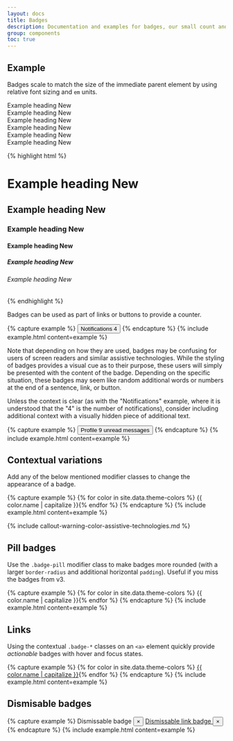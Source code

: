 ```yaml
---
layout: docs
title: Badges
description: Documentation and examples for badges, our small count and labeling component.
group: components
toc: true
---
```


## Example

Badges scale to match the size of the immediate parent element by using relative font sizing and `em` units.

<div class="bd-example">
<div class="h1">Example heading <span class="badge badge-secondary">New</span></div>
<div class="h2">Example heading <span class="badge badge-secondary">New</span></div>
<div class="h3">Example heading <span class="badge badge-secondary">New</span></div>
<div class="h4">Example heading <span class="badge badge-secondary">New</span></div>
<div class="h5">Example heading <span class="badge badge-secondary">New</span></div>
<div class="h6">Example heading <span class="badge badge-secondary">New</span></div>
</div>

{% highlight html %}
<h1>Example heading <span class="badge badge-secondary">New</span></h1>
<h2>Example heading <span class="badge badge-secondary">New</span></h2>
<h3>Example heading <span class="badge badge-secondary">New</span></h3>
<h4>Example heading <span class="badge badge-secondary">New</span></h4>
<h5>Example heading <span class="badge badge-secondary">New</span></h5>
<h6>Example heading <span class="badge badge-secondary">New</span></h6>
{% endhighlight %}

Badges can be used as part of links or buttons to provide a counter.

{% capture example %}
<button type="button" class="btn btn-primary">
  Notifications <span class="badge badge-light">4</span>
</button>
{% endcapture %}
{% include example.html content=example %}

Note that depending on how they are used, badges may be confusing for users of screen readers and similar assistive technologies. While the styling of badges provides a visual cue as to their purpose, these users will simply be presented with the content of the badge. Depending on the specific situation, these badges may seem like random additional words or numbers at the end of a sentence, link, or button.

Unless the context is clear (as with the "Notifications" example, where it is understood that the "4" is the number of notifications), consider including additional context with a visually hidden piece of additional text.

{% capture example %}
<button type="button" class="btn btn-primary">
  Profile <span class="badge badge-light">9</span>
  <span class="sr-only">unread messages</span>
</button>
{% endcapture %}
{% include example.html content=example %}

## Contextual variations

Add any of the below mentioned modifier classes to change the appearance of a badge.

{% capture example %}
{% for color in site.data.theme-colors %}
<span class="badge badge-{{ color.name }}">{{ color.name | capitalize }}</span>{% endfor %}
{% endcapture %}
{% include example.html content=example %}

{% include callout-warning-color-assistive-technologies.md %}

## Pill badges

Use the `.badge-pill` modifier class to make badges more rounded (with a larger `border-radius` and additional horizontal `padding`). Useful if you miss the badges from v3.

{% capture example %}
{% for color in site.data.theme-colors %}
<span class="badge badge-pill badge-{{ color.name }}">{{ color.name | capitalize }}</span>{% endfor %}
{% endcapture %}
{% include example.html content=example %}

## Links

Using the contextual `.badge-*` classes on an `<a>` element quickly provide _actionable_ badges with hover and focus states.

{% capture example %}
{% for color in site.data.theme-colors %}
<a href="#" class="badge badge-{{ color.name }}">{{ color.name | capitalize }}</a>{% endfor %}
{% endcapture %}
{% include example.html content=example %}


## Dismisable badges

{% capture example %}
<span class="badge badge-primary">
  Dismissable badge
  <button type="button" class="close" aria-label="Close">
    <span aria-hidden="true">&times;</span>
  </button>
</span>
<a href="#" class="badge badge-secondary">
  Dismissable link badge
  <button type="button" class="close" aria-label="Close">
    <span aria-hidden="true">&times;</span>
  </button>
</a>
{% endcapture %}
{% include example.html content=example %}

